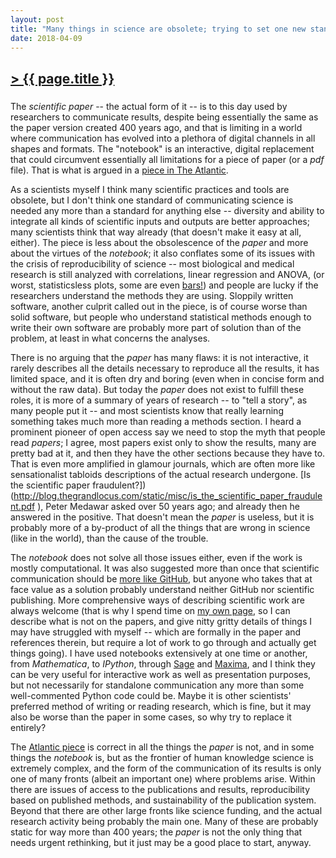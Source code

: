```yaml
---
layout: post
title: "Many things in science are obsolete; trying to set one new standard will have it soon be so as well (a reply to _The Scientific Paper Is Obsolete_)"
date: 2018-04-09
---
```


## [> {{ page.title }}](https://caesoma.github.io/archive/standalone/2018-04-09-not-just-the-scientific-paper-is-obsolete)

###

The _scientific paper_ -- the actual form of it -- is to this day used by researchers to communicate results, despite being essentially the same as the paper version created 400 years ago, and that is limiting in a world where communication has evolved into a plethora of digital channels in all shapes and formats. The "notebook" is an interactive, digital replacement that could circumvent essentially all limitations for a piece of paper (or a _pdf_ file). That is what is argued in a [piece in The Atlantic](https://www.theatlantic.com/science/archive/2018/04/the-scientific-paper-is-obsolete/556676/).

As a scientists myself I think many scientific practices and tools are obsolete, but I don't think one standard of communicating science is needed any more than a standard for anything else -- diversity and ability to integrate all kinds of scientific inputs and outputs are better approaches; many scientists think that way already (that doesn't make it easy at all, either).
The piece is less about the obsolescence of the _paper_ and more about the virtues of the _notebook_; it also conflates some of its issues with the crisis of reproducibility of science -- most biological and medical research is still analyzed with correlations, linear regression and ANOVA, (or worst, statisticsless plots, some are even [bars!](http://journals.plos.org/plosbiology/article?id=10.1371/journal.pbio.1002128&fullSite)) and people are lucky if the researchers understand the methods they are using. Sloppily written software, another culprit called out in the piece, is of course worse than solid software, but people who understand statistical methods enough to write their own software are probably more part of solution than of the problem, at least in what concerns the analyses.

There is no arguing that the _paper_ has many flaws: it is not interactive, it rarely describes all the details necessary to reproduce all the results, it has limited space, and it is often dry and boring (even when in concise form and without the raw data). But today the _paper_ does not exist to fulfill these roles, it is more of a summary of years of research -- to "tell a story", as many people put it -- and most scientists know that really learning something takes much more than reading a methods section. I heard a prominent pioneer of open access say we need to stop the myth that people read _papers_; I agree, most papers exist only to show the results, many are pretty bad at it, and then they have the other sections because they have to. That is even more amplified in glamour journals, which are often more like sensationalist tabloids descriptions of the actual research undergone.
[Is the scientific paper fraudulent?])(http://blog.thegrandlocus.com/static/misc/is_the_scientific_paper_fraudulent.pdf ), Peter Medawar asked over 50 years ago; and already then he answered in the positive.
That doesn't mean the _paper_ is useless, but it is probably more of a by-product of all the things that are wrong in science (like in the world), than the cause of the trouble.

The _notebook_ does not solve all those issues either, even if the work is mostly computational.
It was also suggested more than once that scientific communication should be [more like GitHub](http://www.slate.com/articles/technology/future_tense/2017/04/we_need_a_github_for_academic_research.html), but anyone who takes that at face value as a solution probably understand neither GitHub nor scientific publishing.
More comprehensive ways of describing scientific work are always welcome (that is why I spend time on [my own page](https://caesoma.github.io/), so I can describe what is not on the papers, and give nitty gritty details of things I may have struggled with myself -- which are formally in the paper and references therein, but require a lot of work to go through and actually get things going).
I have used notebooks extensively at one time or another, from _Mathematica_, to _IPython_, through [Sage](http://www.sagemath.org/) and [Maxima](http://maxima.sourceforge.net/index.html), and I think they can be very useful for interactive work as well as presentation purposes, but not necessarily for standalone communication any more than some well-commented Python code could be. Maybe it is other scientists' preferred method of writing or reading research, which is fine, but it may also be worse than the paper in some cases, so why try to replace it entirely?

The [Atlantic piece](https://www.theatlantic.com/science/archive/2018/04/the-scientific-paper-is-obsolete/556676/) is correct in all the things the _paper_ is not, and in some things the _notebook_ is, but as the frontier of human knowledge science is extremely complex, and the form of the communication of its results is only one of many fronts (albeit an important one) where problems arise. Within there are issues of access to the publications and results, reproducibility based on published methods, and sustainability of the publication system. Beyond that there are other large fronts like science funding, and the actual research activity being probably the main one.
Many of these are probably static for way more than 400 years; the _paper_ is not the only thing that needs urgent rethinking, but it just may be a good place to start, anyway.
